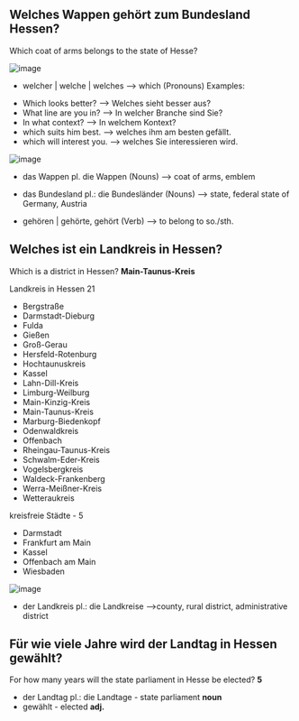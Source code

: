 Welches Wappen gehört zum Bundesland Hessen?
----------------------------------------------------------------------------------------------------
Which coat of arms belongs to the state of Hesse?

 ![image](https://user-images.githubusercontent.com/2181212/123504231-43545b00-d658-11eb-9b66-c560f5fa0a5d.png)
 
 
* welcher | welche | welches --> which (Pronouns)
Examples: 
- Which looks better? --> Welches sieht besser aus?
- What line are you in? --> In welcher Branche sind Sie?
- In what context? --> In welchem Kontext?
- which suits him best. --> welches ihm am besten gefällt.
- which will interest you. --> welches Sie interessieren wird.

![image](https://user-images.githubusercontent.com/2181212/123504358-09d01f80-d659-11eb-8e3b-6aac23ea5215.png)

* das Wappen  pl. die Wappen (Nouns)  --> coat of arms, emblem

* das Bundesland  pl.: die Bundesländer (Nouns) --> state, federal state of Germany, Austria

* gehören  | gehörte, gehört (Verb) --> to belong to so./sth.

Welches ist ein Landkreis in Hessen?
------------------------------------------------------------------
Which is a district in Hessen? **Main-Taunus-Kreis**

Landkreis in Hessen 21
* Bergstraße
* Darmstadt-Dieburg
* Fulda
* Gießen
* Groß-Gerau
* Hersfeld-Rotenburg
* Hochtaunuskreis
* Kassel
* Lahn-Dill-Kreis
* Limburg-Weilburg
* Main-Kinzig-Kreis
* Main-Taunus-Kreis
* Marburg-Biedenkopf
* Odenwaldkreis
* Offenbach 
* Rheingau-Taunus-Kreis
* Schwalm-Eder-Kreis
* Vogelsbergkreis
* Waldeck-Frankenberg
* Werra-Meißner-Kreis
* Wetteraukreis

kreisfreie Städte - 5
* Darmstadt
* Frankfurt am Main
* Kassel
* Offenbach am Main
* Wiesbaden

![image](https://user-images.githubusercontent.com/2181212/123504712-16ee0e00-d65b-11eb-8792-644dddd4ecca.png)

* der Landkreis  pl.: die Landkreise -->county, rural district,	administrative district

Für wie viele Jahre wird der Landtag in Hessen gewählt?
-------------------------------------------------------
For how many years will the state parliament in Hesse be elected? **5**
* der Landtag  pl.: die Landtage -  	state parliament **noun**
* gewählt - elected  **adj.**
